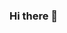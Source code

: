 ### Hi there 👋

<!--
**lmcelhattan/lmcelhattan** is a ✨ _special_ ✨ repository because its `README.md` (this file) appears on your GitHub profile.

Here are some ideas to get you started:

- 🔭 I’m currently working on my Ph.D. at the University of Florida.
- 🌱 I’m currently learning how to code and research my topics of interest.
- 👯 I’m looking to collaborate on as much as possible so that I can learn from those before me.
- 🤔 I’m looking for help with new material that I have never seen before
- 💬 Ask me about my hobbies!
- 😄 Pronouns: She/Her
- ⚡ Fun fact: I love animals and art!
